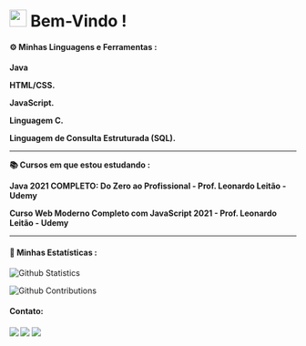 <h1><img src="https://emoji.gg/assets/emoji/6207-meong-cool.gif" width="30"/> Bem-Vindo ! </h1>
 
<h4>⚙️ Minhas Linguagens e Ferramentas :<h4>
  
Java<p>
HTML/CSS.<p>
JavaScript.<p>
Linguagem C.<p>
Linguagem de Consulta Estruturada (SQL).<p>

<hr>📚 Cursos em que estou estudando :<br><p>
<p>Java 2021 COMPLETO: Do Zero ao Profissional - Prof. Leonardo Leitão - Udemy<p>
Curso Web Moderno Completo com JavaScript 2021 - Prof. Leonardo Leitão - Udemy<p>
  
<hr><h4>🚀 Minhas Estatísticas :</h4>

[comment]: <(![Github Languages](https://github-readme-stats.vercel.app/api/top-langs/?username=Gustavo-190321&layout=compact&count_private=true))>

![Github Statistics](https://github-readme-stats.vercel.app/api/?username=Gustavo-190321&count_private=true&show_icons=true)

![Github Contributions](https://github-readme-streak-stats.herokuapp.com/?user=Gustavo-190321&hide_border=true)

<h4>Contato:<h4>
  <a href="https://www.linkedin.com/in/gustavo-costa-35124b202/" target="_blank"><img src="https://img.shields.io/badge/-LinkedIn-%230077B5?style=for-the-badge&logo=linkedin&logoColor=white" target="_blank"></a> 
  <a href="https://api.whatsapp.com/send?phone=5541991783006" target="_blank"><img src="https://img.shields.io/badge/WhatsApp-25D366?style=for-the-badge&logo=whatsapp&logoColor=white" target="_blank"></a>
  <a href="mailto:gustavomurilo.costa@gmail.com" target="_blank"><img src="https://img.shields.io/badge/Gmail-D14836?style=for-the-badge&logo=gmail&logoColor=white" target="_blank"></a>
